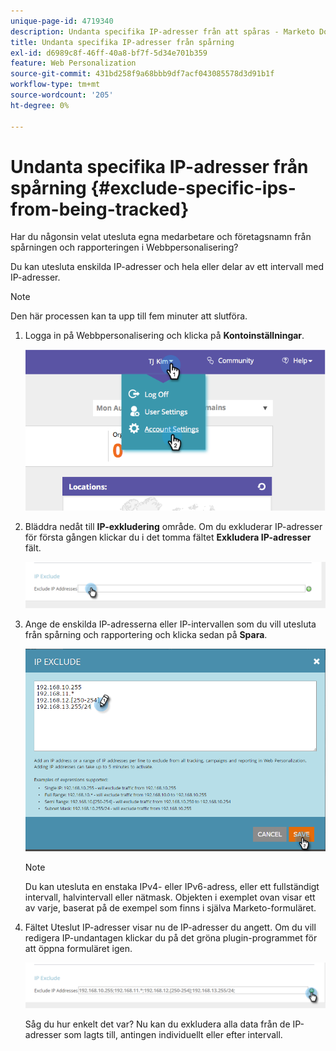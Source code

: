 ```yaml
---
unique-page-id: 4719340
description: Undanta specifika IP-adresser från att spåras - Marketo Docs - produktdokumentation
title: Undanta specifika IP-adresser från spårning
exl-id: d6989c8f-46ff-40a8-bf7f-5d34e701b359
feature: Web Personalization
source-git-commit: 431bd258f9a68bbb9df7acf043085578d3d91b1f
workflow-type: tm+mt
source-wordcount: '205'
ht-degree: 0%

---
```


# Undanta specifika IP-adresser från spårning {#exclude-specific-ips-from-being-tracked}

Har du någonsin velat utesluta egna medarbetare och företagsnamn från spårningen och rapporteringen i Webbpersonalisering?

Du kan utesluta enskilda IP-adresser och hela eller delar av ett intervall med IP-adresser.

>[!NOTE]
>
>Den här processen kan ta upp till fem minuter att slutföra.

1. Logga in på Webbpersonalisering och klicka på **Kontoinställningar**.

   ![](assets/image2014-11-19-19-3a25-3a41.png)

1. Bläddra nedåt till **IP-exkludering** område. Om du exkluderar IP-adresser för första gången klickar du i det tomma fältet **Exkludera IP-adresser** fält.

   ![](assets/image2016-11-4-10-3a27-3a1.png)

1. Ange de enskilda IP-adresserna eller IP-intervallen som du vill utesluta från spårning och rapportering och klicka sedan på **Spara**.

   ![](assets/exclude-ips-form-hands.png)

   >[!NOTE]
   >
   >Du kan utesluta en enstaka IPv4- eller IPv6-adress, eller ett fullständigt intervall, halvintervall eller nätmask. Objekten i exemplet ovan visar ett av varje, baserat på de exempel som finns i själva Marketo-formuläret.

1. Fältet Uteslut IP-adresser visar nu de IP-adresser du angett. Om du vill redigera IP-undantagen klickar du på det gröna plugin-programmet för att öppna formuläret igen.

   ![](assets/exclude-ips-after.png)

   Såg du hur enkelt det var? Nu kan du exkludera alla data från de IP-adresser som lagts till, antingen individuellt eller efter intervall.
